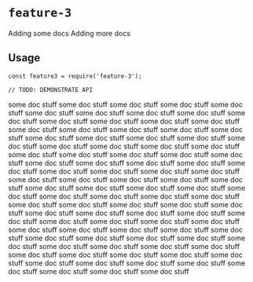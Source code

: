 # `feature-3`
Adding some docs
Adding more docs

## Usage

```
const feature3 = require('feature-3');

// TODO: DEMONSTRATE API
```
some doc stuff
some doc stuff
some doc stuff
some doc stuff
some doc stuff
some doc stuff
some doc stuff
some doc stuff
some doc stuff
some doc stuff
some doc stuff
some doc stuff
some doc stuff
some doc stuff
some doc stuff
some doc stuff
some doc stuff
some doc stuff
some doc stuff
some doc stuff
some doc stuff
some doc stuff
some doc stuff
some doc stuff
some doc stuff
some doc stuff
some doc stuff
some doc stuff
some doc stuff
some doc stuff
some doc stuff
some doc stuff
some doc stuff
some doc stuff
some doc stuff
some doc stuff
some doc stuff
some doc stuff
some doc stuff
some doc stuff
some doc stuff
some doc stuff
some doc stuff
some doc stuff
some doc stuff
some doc stuff
some doc stuff
some doc stuff
some doc stuff
some doc stuff
some doc stuff
some doc stuff
some doc stuff
some doc stuff
some doc stuff
some doc stuff
some doc stuff
some doc stuff
some doc stuff
some doc stuff
some doc stuff
some doc stuff
some doc stuff
some doc stuff
some doc stuff
some doc stuff
some doc stuff
some doc stuff
some doc stuff
some doc stuff
some doc stuff
some doc stuff
some doc stuff
some doc stuff
some doc stuff
some doc stuff
some doc stuff
some doc stuff
some doc stuff
some doc stuff
some doc stuff
some doc stuff
some doc stuff
some doc stuff
some doc stuff
some doc stuff
some doc stuff
some doc stuff
some doc stuff
some doc stuff
some doc stuff
some doc stuff
some doc stuff
some doc stuff
some doc stuff
some doc stuff
some doc stuff
